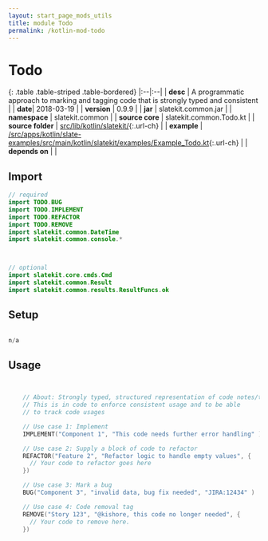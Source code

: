 ```yaml
---
layout: start_page_mods_utils
title: module Todo
permalink: /kotlin-mod-todo
---
```


# Todo

{: .table .table-striped .table-bordered}
|:--|:--|
| **desc** | A programmatic approach to marking and tagging code that is strongly typed and consistent | 
| **date**| 2018-03-19 |
| **version** | 0.9.9  |
| **jar** | slatekit.common.jar  |
| **namespace** | slatekit.common  |
| **source core** | slatekit.common.Todo.kt  |
| **source folder** | [src/lib/kotlin/slatekit/](https://github.com/code-helix/slatekit/tree/master/src/lib/kotlin/slatekit/){:.url-ch}  |
| **example** | [/src/apps/kotlin/slate-examples/src/main/kotlin/slatekit/examples/Example_Todo.kt](https://github.com/code-helix/slatekit/tree/master/src/lib/kotlin/slatekit-examples/src/main/kotlin/slatekit/examples/Example_Todo.kt){:.url-ch} |
| **depends on** |   |

## Import
```kotlin 
// required 
import TODO.BUG
import TODO.IMPLEMENT
import TODO.REFACTOR
import TODO.REMOVE
import slatekit.common.DateTime
import slatekit.common.console.*



// optional 
import slatekit.core.cmds.Cmd
import slatekit.common.Result
import slatekit.common.results.ResultFuncs.ok


```

## Setup
```kotlin

n/a

```

## Usage
```kotlin


    // About: Strongly typed, structured representation of code notes/tasks
    // This is in code to enforce consistent usage and to be able
    // to track code usages

    // Use case 1: Implement
    IMPLEMENT("Component 1", "This code needs further error handling" )

    // Use case 2: Supply a block of code to refactor
    REFACTOR("Feature 2", "Refactor logic to handle empty values", {
      // Your code to refactor goes here
    })

    // Use case 3: Mark a bug
    BUG("Component 3", "invalid data, bug fix needed", "JIRA:12434" )

    // Use case 4: Code removal tag
    REMOVE("Story 123", "@kishore, this code no longer needed", {
      // Your code to remove here.
    })
    

```

